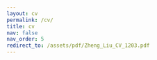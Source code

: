 ```yaml
---
layout: cv
permalink: /cv/
title: cv
nav: false
nav_order: 5
redirect_to: /assets/pdf/Zheng_Liu_CV_1203.pdf
---
```

